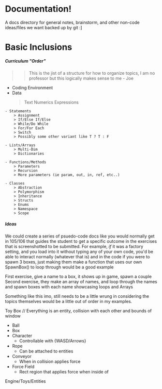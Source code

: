 # Documentation!

A docs directory for general notes, brainstorm, and other non-code ideas/files we want backed up by git :]

# Basic Inclusions

##### Curriculum "Order"

>>This is the jist of a structure for how to organize topics, I am no professor but this logically makes sense to me - Joe
   - Coding Environment
   - Data
        > Text
        > Numerics
        > Expressions
    
    - Statements
        > Assignment
        > If/Else If/Else
        > While/Do While
        > For/For Each
        > Switch
        > Possibly some other variant like T ? T : F
    
    - Lists/Arrays
        > Multi-Dim
        > Dictionaries

    - Functions/Methods
        > Parameters
        > Recursion
        > More parameters (ie param, out, in, ref, etc..) 

    - Classes
        > Abstraction
        > Polymorphism
        > Inheritance
        > Structs
        > Enums
        > Namespace
        > Scope
    
##### Ideas

We could create a series of psuedo-code docs like you would normally get in 105/106 that guides the student
to get a specific outcome in the exercises that is screenshotted to be submitted. For example, *if* it was 
a factory setting, and you load into it without typing any of your own code, you'd be able to interact normally (whatever that is)
and in the code if you were to spawn 3 boxes, just making them make a function that uses our own SpawnBox() to 
loop through would be a good example

First exercise, give a name to a box, it shows up in game, spawn a couple
Second exercise, they make an array of names, and loop through the names and spawn boxes with each name showcasing loops and Arrays

Something like this imo, still needs to be a little wrung in considering the topics themselves would be a little out of order in my examples.


Toy Box
// Everything is an entity, collision with each other and bounds of window
- Ball
- Box
- Character
    - Controllable with {WASD/Arrows}
- Rope
    - Can be attached to entities
- Conveyor
    - When in collision applies force
- Force Field
    - Rect region that applies force when inside of


Engine/Toys/Entities